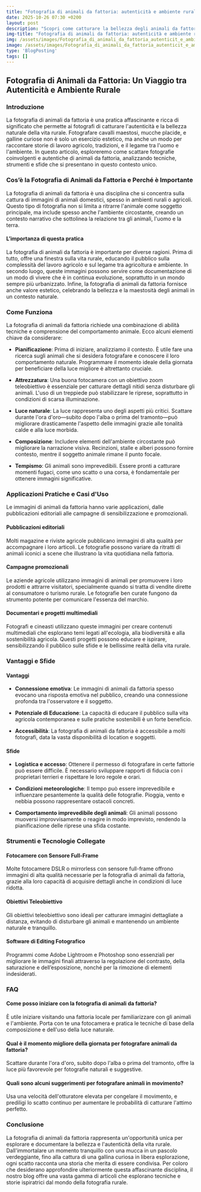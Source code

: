 ```yaml
---
title: "Fotografia di animali da fattoria: autenticità e ambiente rurale"
date: 2025-10-26 07:30 +0200
layout: post
description: "Scopri come catturare la bellezza degli animali da fattoria con la fotografia: consigli su ritratti animali e paesaggi rurali per scatti memorabili."
img-title: "Fotografia di animali da fattoria: autenticità e ambiente rurale"
img: /assets/images/Fotografia_di_animali_da_fattoria_autenticit_e_ambiente_rurale.jpg
image: /assets/images/Fotografia_di_animali_da_fattoria_autenticit_e_ambiente_rurale.jpg
type: 'BlogPosting'
tags: []
---
```


## Fotografia di Animali da Fattoria: Un Viaggio tra Autenticità e Ambiente Rurale

### Introduzione

La fotografia di animali da fattoria è una pratica affascinante e ricca di significato che permette ai fotografi di catturare l'autenticità e la bellezza naturale della vita rurale. Fotografare cavalli maestosi, mucche placide, e galline curiose non è solo un esercizio estetico, ma anche un modo per raccontare storie di lavoro agricolo, tradizioni, e il legame tra l'uomo e l'ambiente. In questo articolo, esploreremo come scattare fotografie coinvolgenti e autentiche di animali da fattoria, analizzando tecniche, strumenti e sfide che si presentano in questo contesto unico.

### Cos’è la Fotografia di Animali da Fattoria e Perché è Importante

La fotografia di animali da fattoria è una disciplina che si concentra sulla cattura di immagini di animali domestici, spesso in ambienti rurali o agricoli. Questo tipo di fotografia non si limita a ritrarre l'animale come soggetto principale, ma include spesso anche l'ambiente circostante, creando un contesto narrativo che sottolinea la relazione tra gli animali, l'uomo e la terra.

#### L’importanza di questa pratica
La fotografia di animali da fattoria è importante per diverse ragioni. Prima di tutto, offre una finestra sulla vita rurale, educando il pubblico sulla complessità del lavoro agricolo e sul legame tra agricoltura e ambiente. In secondo luogo, queste immagini possono servire come documentazione di un modo di vivere che è in continua evoluzione, soprattutto in un mondo sempre più urbanizzato. Infine, la fotografia di animali da fattoria fornisce anche valore estetico, celebrando la bellezza e la maestosità degli animali in un contesto naturale.

### Come Funziona

La fotografia di animali da fattoria richiede una combinazione di abilità tecniche e comprensione del comportamento animale. Ecco alcuni elementi chiave da considerare:

- **Pianificazione**: Prima di iniziare, analizziamo il contesto. È utile fare una ricerca sugli animali che si desidera fotografare e conoscere il loro comportamento naturale. Programmare il momento ideale della giornata per beneficiare della luce migliore è altrettanto cruciale.

- **Attrezzatura**: Una buona fotocamera con un obiettivo zoom teleobiettivo è essenziale per catturare dettagli nitidi senza disturbare gli animali. L'uso di un treppiede può stabilizzare le riprese, soprattutto in condizioni di scarsa illuminazione.

- **Luce naturale**: La luce rappresenta uno degli aspetti più critici. Scattare durante l'ora d'oro—subito dopo l'alba o prima del tramonto—può migliorare drasticamente l'aspetto delle immagini grazie alle tonalità calde e alla luce morbida.

- **Composizione**: Includere elementi dell'ambiente circostante può migliorare la narrazione visiva. Recinzioni, stalle e alberi possono fornire contesto, mentre il soggetto animale rimane il punto focale.

- **Tempismo**: Gli animali sono imprevedibili. Essere pronti a catturare momenti fugaci, come uno scatto o una corsa, è fondamentale per ottenere immagini significative.

### Applicazioni Pratiche e Casi d'Uso

Le immagini di animali da fattoria hanno varie applicazioni, dalle pubblicazioni editoriali alle campagne di sensibilizzazione e promozionali.

#### Pubblicazioni editoriali
Molti magazine e riviste agricole pubblicano immagini di alta qualità per accompagnare i loro articoli. Le fotografie possono variare da ritratti di animali iconici a scene che illustrano la vita quotidiana nella fattoria.

#### Campagne promozionali
Le aziende agricole utilizzano immagini di animali per promuovere i loro prodotti e attrarre visitatori, specialmente quando si tratta di vendite dirette al consumatore o turismo rurale. Le fotografie ben curate fungono da strumento potente per comunicare l'essenza del marchio.

#### Documentari e progetti multimediali
Fotografi e cineasti utilizzano queste immagini per creare contenuti multimediali che esplorano temi legati all'ecologia, alla biodiversità e alla sostenibilità agricola. Questi progetti possono educare e ispirare, sensibilizzando il pubblico sulle sfide e le bellissime realtà della vita rurale.

### Vantaggi e Sfide

#### Vantaggi

- **Connessione emotiva**: Le immagini di animali da fattoria spesso evocano una risposta emotiva nel pubblico, creando una connessione profonda tra l'osservatore e il soggetto.
  
- **Potenziale di Educazione**: La capacità di educare il pubblico sulla vita agricola contemporanea e sulle pratiche sostenibili è un forte beneficio.

- **Accessibilità**: La fotografia di animali da fattoria è accessibile a molti fotografi, data la vasta disponibilità di location e soggetti.

#### Sfide

- **Logistica e accesso**: Ottenere il permesso di fotografare in certe fattorie può essere difficile. È necessario sviluppare rapporti di fiducia con i proprietari terrieri e rispettare le loro regole e orari.

- **Condizioni meteorologiche**: Il tempo può essere imprevedibile e influenzare pesantemente la qualità delle fotografie. Pioggia, vento e nebbia possono rappresentare ostacoli concreti.

- **Comportamento imprevedibile degli animali**: Gli animali possono muoversi improvvisamente o reagire in modo imprevisto, rendendo la pianificazione delle riprese una sfida costante.

### Strumenti e Tecnologie Collegate

#### Fotocamere con Sensore Full-Frame

Molte fotocamere DSLR o mirrorless con sensore full-frame offrono immagini di alta qualità necessarie per la fotografia di animali da fattoria, grazie alla loro capacità di acquisire dettagli anche in condizioni di luce ridotta.

#### Obiettivi Teleobiettivo

Gli obiettivi teleobiettivo sono ideali per catturare immagini dettagliate a distanza, evitando di disturbare gli animali e mantenendo un ambiente naturale e tranquillo.

#### Software di Editing Fotografico

Programmi come Adobe Lightroom e Photoshop sono essenziali per migliorare le immagini finali attraverso la regolazione del contrasto, della saturazione e dell’esposizione, nonché per la rimozione di elementi indesiderati.

### FAQ

#### Come posso iniziare con la fotografia di animali da fattoria?

È utile iniziare visitando una fattoria locale per familiarizzare con gli animali e l'ambiente. Porta con te una fotocamera e pratica le tecniche di base della composizione e dell'uso della luce naturale.

#### Qual è il momento migliore della giornata per fotografare animali da fattoria?

Scattare durante l'ora d'oro, subito dopo l'alba o prima del tramonto, offre la luce più favorevole per fotografie naturali e suggestive.

#### Quali sono alcuni suggerimenti per fotografare animali in movimento?

Usa una velocità dell'otturatore elevata per congelare il movimento, e prediligi lo scatto continuo per aumentare le probabilità di catturare l'attimo perfetto.

### Conclusione

La fotografia di animali da fattoria rappresenta un'opportunità unica per esplorare e documentare la bellezza e l'autenticità della vita rurale. Dall'immortalare un momento tranquillo con una mucca in un pascolo verdeggiante, fino alla cattura di una gallina curiosa in libera esplorazione, ogni scatto racconta una storia che merita di essere condivisa. Per coloro che desiderano approfondire ulteriormente questa affascinante disciplina, il nostro blog offre una vasta gamma di articoli che esplorano tecniche e storie ispiratrici dal mondo della fotografia rurale.